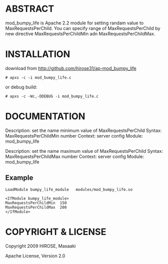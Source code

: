 ABSTRACT
================

mod_bumpy_life is Apache 2.2 module for setting randam value to
MaxRequestsPerChild. You can specify range of MaxRequestsPerChild by
new directive MaxRequestsPerChildMin adn MaxRequestsPerChildMax.


INSTALLATION
================

download from http://github.com/hirose31/ap-mod_bumpy_life

    # apxs -c -i mod_bumpy_life.c

or debug build:

    # apxs -c -Wc,-DDEBUG -i mod_bumpy_life.c


DOCUMENTATION
================

Description: set the name minimum value of MaxRequestsPerChild
Syntax:      MaxRequestsPerChildMin number
Context:     server config
Module:      mod_bumpy_life

Description: set the name maximum value of MaxRequestsPerChild
Syntax:      MaxRequestsPerChildMax number
Context:     server config
Module:      mod_bumpy_life

Example
----------------

    LoadModule bumpy_life_module   modules/mod_bumpy_life.so
    
    <IfModule bumpy_life_module>
    MaxRequestsPerChildMin  150
    MaxRequestsPerChildMax  200
    </IfModule>


COPYRIGHT & LICENSE
================

Copyright 2009 HIROSE, Masaaki

Apache License, Version 2.0

